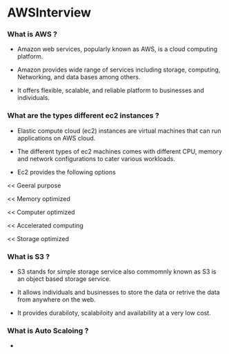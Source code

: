 # AWSInterview

### What is AWS ?

* Amazon web services, popularly known as AWS, is a cloud computing platform.

* Amazon provides wide range of  services including storage, computing, Networking, and data bases among others.

* It offers flexible, scalable, and reliable platform to businesses and individuals.

### What are the types different ec2 instances ?

* Elastic compute cloud (ec2) instances are virtual machines that can run applications on AWS cloud.

* The different types of ec2 machines comes with different CPU, memory and network configurations to cater various workloads.

* Ec2 provides the following options

<< Geeral purpose

<< Memory optimized

<< Computer optimized

<< Accelerated computing

<< Storage optimized

### What is S3 ?

* S3 stands for simple storage service also commomnly known as S3 is an object based storage service.

* It allows individuals and businesses to store the data or retrive the data from anywhere on the web.

* It provides durabiloty, scalabiloity and availability at a very low cost.

### What is Auto Scaloing ?

* 
